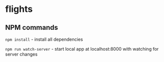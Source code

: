 # flights

## NPM commands
`npm install` - install all dependencies

`npm run watch-server` - start local app at localhost:8000 with watching for server changes
